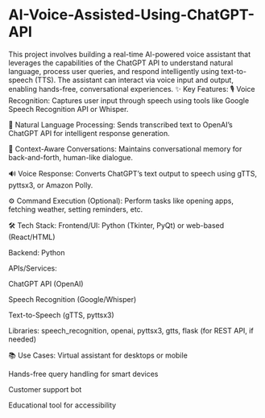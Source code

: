 # AI-Voice-Assisted-Using-ChatGPT-API
This project involves building a real-time AI-powered voice assistant that leverages the capabilities of the ChatGPT API to understand natural language, process user queries, and respond intelligently using text-to-speech (TTS). The assistant can interact via voice input and output, enabling hands-free, conversational experiences.
✨ Key Features:
🎙️ Voice Recognition: Captures user input through speech using tools like Google Speech Recognition API or Whisper.

🧠 Natural Language Processing: Sends transcribed text to OpenAI’s ChatGPT API for intelligent response generation.

🔁 Context-Aware Conversations: Maintains conversational memory for back-and-forth, human-like dialogue.

🔊 Voice Response: Converts ChatGPT’s text output to speech using gTTS, pyttsx3, or Amazon Polly.

⚙️ Command Execution (Optional): Perform tasks like opening apps, fetching weather, setting reminders, etc.

🛠️ Tech Stack:
Frontend/UI: Python (Tkinter, PyQt) or web-based (React/HTML)

Backend: Python

APIs/Services:

ChatGPT API (OpenAI)

Speech Recognition (Google/Whisper)

Text-to-Speech (gTTS, pyttsx3)

Libraries: speech_recognition, openai, pyttsx3, gtts, flask (for REST API, if needed)

📚 Use Cases:
Virtual assistant for desktops or mobile

Hands-free query handling for smart devices

Customer support bot

Educational tool for accessibility
